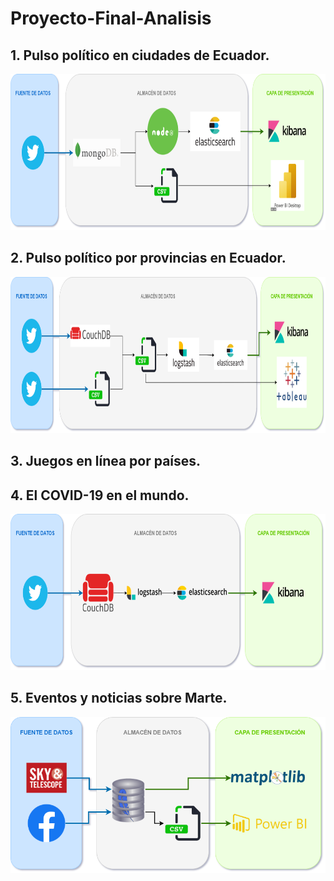 # Proyecto-Final-Analisis
## 1.     Pulso político en ciudades de Ecuador.
<img src="1_PulsoPoliticoCiudades/DataLake_Ciudades.png" height="250"/>

## 2.     Pulso político por provincias en Ecuador.
<img src="2_PulsoPoliticoProvincias/DataLake_ProvinciasEC.png" height="250"/>

## 3.     Juegos en línea por países.
###

## 4.     El COVID-19 en el mundo.
<img src="4_Covid19/DataLake_COVID.png" height="250"/>

## 5.     Eventos y noticias sobre Marte.
<img src="5_Marte/DataLake_Mars.png" height="250"/>
